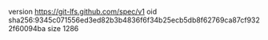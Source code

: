 version https://git-lfs.github.com/spec/v1
oid sha256:9345c071556ed3ed82b3b4836f6f34b25ecb5db8f62769ca87cf9322f60094ba
size 1286
